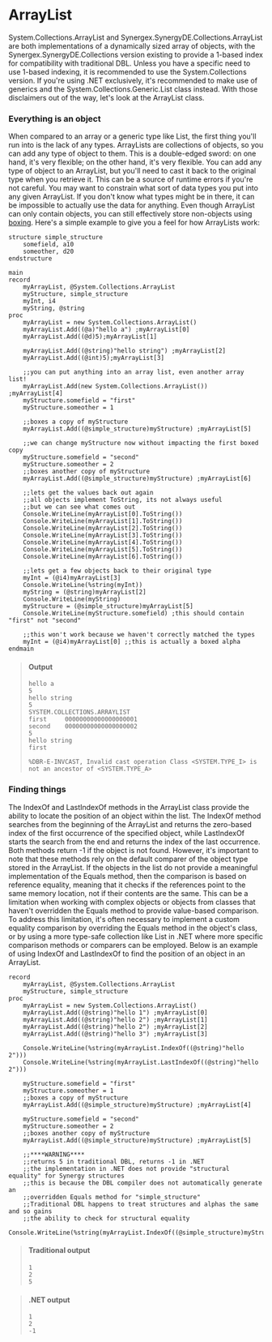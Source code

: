 # ArrayList

System.Collections.ArrayList and Synergex.SynergyDE.Collections.ArrayList are both implementations of a dynamically sized array of objects, with the Synergex.SynergyDE.Collections version existing to provide a 1-based index for compatibility with traditional DBL. Unless you have a specific need to use 1-based indexing, it is recommended to use the System.Collections version. If you're using .NET exclusively, it's recommended to make use of generics and the System.Collections.Generic.List<T> class instead. With those disclaimers out of the way, let's look at the ArrayList class.<!--"It is recommended" is used in lots of places in this book, but it doesn't fit very well with the tone I think you're going for. Can we say "it's best to use" or "using the blah blah is recommended" or alternating wording like that?-->

### Everything is an object
When compared to an array or a generic type like List<T>,<!--What is "List<T>"?--> the first thing you'll run into is the lack of any types. ArrayLists are collections of objects, so you can add any type of object to them. This is a double-edged sword: on one hand, it's very flexible; on the other hand, it's very flexible. You can add any type of object to an ArrayList, but you'll need to cast it back to the original type when you retrieve it. This can be a source of runtime errors if you're not careful. You may want to constrain what sort of data types you put into any given ArrayList. If you don't know what types might be in there, it can be impossible to actually use the data for anything. Even though ArrayList can only contain objects, you can still effectively store non-objects using [boxing](../complex_types/objects.md). Here's a simple example to give you a feel for how ArrayLists work:

```dbl
structure simple_structure
    somefield, a10
    someother, d20
endstructure

main
record
    myArrayList, @System.Collections.ArrayList
    myStructure, simple_structure
    myInt, i4
    myString, @string
proc
    myArrayList = new System.Collections.ArrayList()
    myArrayList.Add((@a)"hello a") ;myArrayList[0]
    myArrayList.Add((@d)5);myArrayList[1]

    myArrayList.Add((@string)"hello string") ;myArrayList[2]
    myArrayList.Add((@int)5);myArrayList[3]

    ;;you can put anything into an array list, even another array list!
    myArrayList.Add(new System.Collections.ArrayList()) ;myArrayList[4]
    myStructure.somefield = "first"
    myStructure.someother = 1

    ;;boxes a copy of myStructure
    myArrayList.Add((@simple_structure)myStructure) ;myArrayList[5]

    ;;we can change myStructure now without impacting the first boxed copy
    myStructure.somefield = "second"
    myStructure.someother = 2
    ;;boxes another copy of myStructure
    myArrayList.Add((@simple_structure)myStructure) ;myArrayList[6]

    ;;lets get the values back out again
    ;;all objects implement ToString, its not always useful
    ;;but we can see what comes out
    Console.WriteLine(myArrayList[0].ToString())
    Console.WriteLine(myArrayList[1].ToString())
    Console.WriteLine(myArrayList[2].ToString())
    Console.WriteLine(myArrayList[3].ToString())
    Console.WriteLine(myArrayList[4].ToString())
    Console.WriteLine(myArrayList[5].ToString())
    Console.WriteLine(myArrayList[6].ToString())

    ;;lets get a few objects back to their original type
    myInt = (@i4)myArrayList[3]
    Console.WriteLine(%string(myInt))
    myString = (@string)myArrayList[2]
    Console.WriteLine(myString)
    myStructure = (@simple_structure)myArrayList[5]
    Console.WriteLine(myStructure.somefield) ;this should contain "first" not "second"

    ;;this won't work because we haven't correctly matched the types
    myInt = (@i4)myArrayList[0] ;;this is actually a boxed alpha
endmain
```

> #### Output
> ```
> hello a
> 5
> hello string
> 5
> SYSTEM.COLLECTIONS.ARRAYLIST
> first     00000000000000000001
> second    00000000000000000002
> 5
> hello string
> first
> 
> %DBR-E-INVCAST, Invalid cast operation Class <SYSTEM.TYPE_I> is not an ancestor of <SYSTEM.TYPE_A>
> ```

### Finding things
The IndexOf and LastIndexOf methods in the ArrayList class provide the ability to locate the position of an object within the list. The IndexOf method searches from the beginning of the ArrayList and returns the zero-based index<!--Above we use 1-based, so I think we should be consistent: either one-based and zero-based or 1-based and 0-based--> of the first occurrence of the specified object, while LastIndexOf starts the search from the end and returns the index of the last occurrence. Both methods return -1 if the object is not found. However, it's important to note that these methods rely on the default comparer of the object type stored in the ArrayList. If the objects in the list do not provide a meaningful implementation of the Equals method, then the comparison is based on reference equality, meaning that it checks if the references point to the same memory location, not if their contents are the same. This can be a limitation when working with complex objects or objects from classes that haven't overridden the Equals method to provide value-based comparison. To address this limitation, it's often necessary to implement a custom equality comparison by overriding the Equals method in the object's class, or by using a more type-safe collection like List<T> in .NET where more specific comparison methods or comparers can be employed. Below is an example of using IndexOf and LastIndexOf to find the position of an object in an ArrayList.

```dbl
record
    myArrayList, @System.Collections.ArrayList
    myStructure, simple_structure
proc
    myArrayList = new System.Collections.ArrayList()
    myArrayList.Add((@string)"hello 1") ;myArrayList[0]
    myArrayList.Add((@string)"hello 2") ;myArrayList[1]
    myArrayList.Add((@string)"hello 2") ;myArrayList[2]
    myArrayList.Add((@string)"hello 3") ;myArrayList[3]

    Console.WriteLine(%string(myArrayList.IndexOf((@string)"hello 2")))
    Console.WriteLine(%string(myArrayList.LastIndexOf((@string)"hello 2")))

    myStructure.somefield = "first"
    myStructure.someother = 1
    ;;boxes a copy of myStructure
    myArrayList.Add((@simple_structure)myStructure) ;myArrayList[4]
    
    myStructure.somefield = "second"
    myStructure.someother = 2
    ;;boxes another copy of myStructure
    myArrayList.Add((@simple_structure)myStructure) ;myArrayList[5]

    ;;****WARNING****
    ;;returns 5 in traditional DBL, returns -1 in .NET
    ;;the implementation in .NET does not provide "structural equality" for Synergy structures
    ;;this is because the DBL compiler does not automatically generate an 
    ;;overridden Equals method for "simple_structure"
    ;;Traditional DBL happens to treat structures and alphas the same and so gains 
    ;;the ability to check for structural equality
    Console.WriteLine(%string(myArrayList.IndexOf((@simple_structure)myStructure)))
```

> #### Traditional output
> ```
> 1
> 2
> 5
> ```

> #### .NET output
> ```
> 1
> 2
> -1
> ```